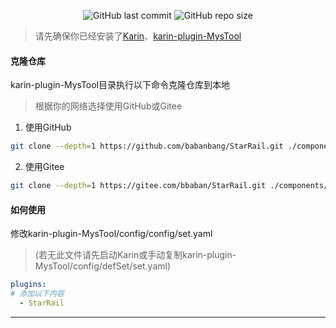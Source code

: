 <p align="center">
  <a href="https://github.com/babanbang/StarRail/commits/main" style="text-decoration: none;">
    <img alt="GitHub last commit" src="https://img.shields.io/github/last-commit/babanbang/StarRail?color=%23114514&style=flat-square">
  </a>
  <a href="https://github.com/babanbang/StarRail" style="text-decoration: none;">
    <img alt="GitHub repo size" src="https://img.shields.io/github/repo-size/babanbang/StarRail?style=flat-square">
  </a>
</p>

> 请先确保你已经安装了[Karin](https://github.com/KarinJS/Karin)、[karin-plugin-MysTool](../../../karin-plugin-MysTool)

#### 克隆仓库
karin-plugin-MysTool目录执行以下命令克隆仓库到本地
>根据你的网络选择使用GitHub或Gitee
1. 使用GitHub
```bash
git clone --depth=1 https://github.com/babanbang/StarRail.git ./components/StarRail
```
2. 使用Gitee
```bash
git clone --depth=1 https://gitee.com/bbaban/StarRail.git ./components/StarRail
```

#### 如何使用
修改karin-plugin-MysTool/config/config/set.yaml
> (若无此文件请先启动Karin或手动复制karin-plugin-MysTool/config/defSet/set.yaml)
```yaml
plugins:
# 添加以下内容
  - StarRail
```
---
